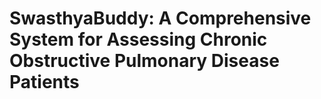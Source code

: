 # SwasthyaBuddy: A Comprehensive System for Assessing Chronic Obstructive Pulmonary Disease Patients
